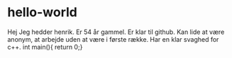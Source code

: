 # hello-world

Hej 
Jeg hedder henrik. Er 54 år gammel.
Er klar til github.
Kan lide at være anonym, at arbejde uden at være i første række.
Har en klar svaghed for c++.
int main(){
return 0;}

